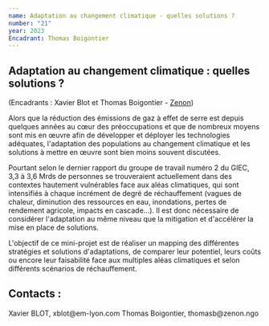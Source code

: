 ```yaml
---
name: Adaptation au changement climatique - quelles solutions ?
number: "21"
year: 2023
Encadrant: Thomas Boigontier
---
```

## Adaptation au changement climatique : quelles solutions ?

(Encadrants : Xavier Blot et Thomas Boigontier - [Zenon](https://www.zenon.ngo/))

Alors que la réduction des émissions de gaz à effet de serre est depuis
quelques années au cœur des préoccupations et que de nombreux moyens
sont mis en œuvre afin de développer et déployer les technologies
adéquates, l'adaptation des populations au changement climatique et les
solutions à mettre en œuvre sont bien moins souvent discutées.

Pourtant selon le dernier rapport du groupe de travail numéro 2 du GIEC,
3,3 à 3,6 Mrds de personnes se trouveraient actuellement dans des
contextes hautement vulnérables face aux aléas climatiques, qui sont
intensifiés à chaque incrément de degré de réchauffement (vagues de
chaleur, diminution des ressources en eau, inondations, pertes de
rendement agricole, impacts en cascade...). Il est donc nécessaire de
considérer l\'adaptation au même niveau que la mitigation et d'accélérer
la mise en place de solutions.

L'objectif de ce mini-projet est de réaliser un mapping des différentes
stratégies et solutions d'adaptations, de comparer leur potentiel, leurs
coûts ou encore leur faisabilité face aux multiples aléas climatiques et
selon différents scénarios de réchauffement.

## Contacts :
Xavier BLOT, xblot\@em-lyon.com
Thomas Boigontier, thomasb\@zenon.ngo
